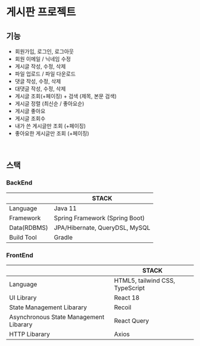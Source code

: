 # 게시판 프로젝트

## 기능
- 회원가입, 로그인, 로그아웃
- 회원 이메일 / 닉네임 수정
- 게시글 작성, 수정, 삭제
- 파일 업로드 / 파일 다운로드
- 댓글 작성, 수정, 삭제
- 대댓글 작성, 수정, 삭제
- 게시글 조회(+페이징) + 검색 (제목, 본문 검색)
- 게시글 정렬 (최신순 / 좋아요순)
- 게시글 좋아요
- 게시글 조회수
- 내가 쓴 게시글만 조회 (+페이징)
- 좋아요한 게시글만 조회 (+페이징)

<br/>

## 스택
### BackEnd
|  | STACK |
| --- | --- |
| Language | Java 11 |
| Framework | Spring Framework (Spring Boot) |
| Data(RDBMS) | JPA/Hibernate, QueryDSL, MySQL |
| Build Tool | Gradle |

### FrontEnd
|  | STACK |
| --- | --- |
| Language | HTML5, tailwind CSS, TypeScript |
| UI Library | React 18 |
| State Management Libarary | Recoil |
| Asynchronous State Management Libarary | React Query |
| HTTP Libarary | Axios |
